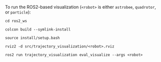 To run the ROS2-based visualization (`<robot>` is either `astrobee`, `quadrotor`, or `particle`):

```cd ros2_ws```

```colcon build --symlink-install```

```source install/setup.bash```

```rviz2 -d src/trajectory_visualization/<robot>.rviz```

```ros2 run trajectory_visualization eval_visualize --args <robot>```
